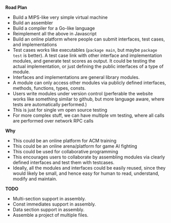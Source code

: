 **Road Plan**

- Build a MIPS-like very simple virtual machine
- Build an assembler
- Build a compiler for a Go-like language
- Reimplement all the above in Javascript
- Build an online platform where people can submit interfaces, test cases, and
  implementations
- Test cases works like executables (`package main`, but maybe `package test`
  is better). A test case link with other interface and implementation modules,
  and generate test scores as output. It could be testing the actual implementation, or 
  just defining the public interfaces of a type of module.
- Interfaces and implementations are general library modules.
- A module can only access other modules via publicly defined interfaces,
  methods, functions, types, consts.
- Users write modules under version control (perferable the website works like
  something similar to github, but more language aware, where tests are automatically
  performed.)
- This is just for single vm open source testing
- For more complex stuff, we can have multiple vm testing, where all calls are
  performed over network RPC calls

**Why**

- This could be an online platform for ACM training
- This could be an online arena/platform for game AI fighting
- This could be used for collaborative programming
- This encourages users to collaborate by assembling modules via clearly
  defined interfaces and test them with testcases.
- Ideally, all the modules and interfaces could be easily reused, since they
  would likely be small, and hence easy for human to read, understand, modify
  and maintain.

**TODO**

- Multi-section support in assembly.
- Const immediates support in assembly.
- Data section support in assembly.
- Assemble a project of multiple files.

